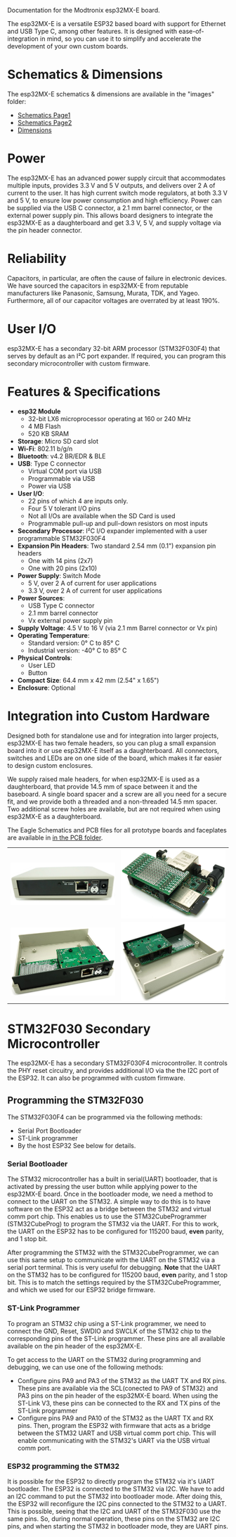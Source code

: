 Documentation for the Modtronix esp32MX-E board.

The esp32MX-E is a versatile ESP32 based board with support for Ethernet and USB Type C, among other features. It is designed with ease-of-integration in mind, so you can use it to simplify and accelerate the development of your own custom boards. 

# Schematics & Dimensions
The esp32MX-E schematics & dimensions are available in the "images" folder:
- [Schematics Page1](../images/esp32MX-E_schematics_pg1.png?raw=true)
- [Schematics Page2](../images/esp32MX-E_schematics_pg2.png?raw=true)
- [Dimensions](../images/esp32MX-E_dimensions.png?raw=true)

# Power
The esp32MX-E has an advanced power supply circuit that accommodates multiple inputs, provides 3.3 V and 5 V outputs, and delivers over 2 A of current to the user. It has high current switch mode regulators, at both 3.3 V and 5 V, to ensure low power consumption and high efficiency. Power can be supplied via the USB C connector, a 2.1 mm barrel connector, or the external power supply pin. This allows board designers to integrate the esp32MX-E as a daughterboard and get 3.3 V, 5 V, and supply voltage via the pin header connector.

# Reliability
Capacitors, in particular, are often the cause of failure in electronic devices. We have sourced the capacitors in esp32MX-E from reputable manufacturers like Panasonic, Samsung, Murata, TDK, and Yageo. Furthermore, all of our capacitor voltages are overrated by at least 190%.

# User I/O
esp32MX-E has a secondary 32-bit ARM processor (STM32F030F4) that serves by default as an I²C port expander. If required, you can program this secondary microcontroller with custom firmware.

# Features & Specifications

- **esp32 Module**
    - 32-bit LX6 microprocessor operating at 160 or 240 MHz
    - 4 MB Flash
    - 520 KB SRAM
- **Storage**: Micro SD card slot
- **Wi-Fi**: 802.11 b/g/n
- **Bluetooth**: v4.2 BR/EDR & BLE
- **USB**: Type C connector
    - Virtual COM port via USB
    - Programmable via USB
    - Power via USB
- **User I/O**:
    - 22 pins of which 4 are inputs only.
    - Four 5 V tolerant I/O pins
    - Not all I/Os are available when the SD Card is used
    - Programmable pull-up and pull-down resistors on most inputs
- **Secondary Processor**: I²C I/O expander implemented with a user programmable STM32F030F4
- **Expansion Pin Headers**: Two standard 2.54 mm (0.1") expansion pin headers
    - One with 14 pins (2x7)
    - One with 20 pins (2x10)
- **Power Supply**: Switch Mode
    - 5 V, over 2 A of current for user applications
    - 3.3 V, over 2 A of current for user applications
- **Power Sources**:
    - USB Type C connector
    - 2.1 mm barrel connector
    - Vx external power supply pin
- **Supply Voltage**: 4.5 V to 16 V (via 2.1 mm Barrel connector or Vx pin)
- **Operating Temperature**:
    - Standard version: 0° C to 85° C
    - Industrial version: -40° C to 85° C
- **Physical Controls**:
    - User LED
    - Button
- **Compact Size**: 64.4 mm x 42 mm (2.54" x 1.65")
- **Enclosure**: Optional

# Integration into Custom Hardware
Designed both for standalone use and for integration into larger projects, esp32MX-E has two female headers, so you can plug a small expansion board into it or use esp32MX-E itself as a daughterboard. All connectors, switches and LEDs are on one side of the board, which makes it far easier to design custom enclosures.

We supply raised male headers, for when esp32MX-E is used as a daughterboard, that provide 14.5 mm of space between it and the baseboard. A single board spacer and a screw are all you need for a secure fit, and we provide both a threaded and a non-threaded 14.5 mm spacer. Two additional screw holes are available, but are not required when using esp32MX-E as a daughterboard.

The Eagle Schematics and PCB files for all prototype boards and faceplates are available in [in the PCB folder](../pcb).

| | |
| --- | --- |
| ![ ](../images/fordoc/esp32mx-e_in_enclosure_w800.jpg) | ![ ](../images/fordoc/esp32mx-e_with_proto_db_w800.jpg) |
| ![ ](../images/fordoc/esp32mx-e_as_db_in_enclosure__open_w800.jpg) | ![ ](../images/fordoc/esp32mx-e_as_db_in_enclosure__open_2_w800.jpg) |

# STM32F030 Secondary Microcontroller
The esp32MX-E has a secondary STM32F030F4 microcontroller. It controls the PHY reset circuitry, and provides additional I/O via the the I2C port of the ESP32. It can also be programmed with custom firmware.

## Programming the STM32F030
The STM32F030F4 can be programmed via the following methods:
- Serial Port Bootloader
- ST-Link programmer
- By the host ESP32
See below for details.

### Serial Bootloader
The STM32 microcontroller has a built in serial(UART) bootloader, that is activated by pressing the user button while applying power to the esp32MX-E board. Once in the bootloader mode, we need a method to connect to the UART on the STM32. A simple way to do this is to have software on the ESP32 act as a bridge between the STM32 and virtual comm port chip. This enables us to use the STM32CubeProgrammer (STM32CubeProg) to program the STM32 via the UART. For this to work, the UART on the ESP32 has to be configured for 115200 baud, **even** parity, and 1 stop bit.

After programming the STM32 with the STM32CubeProgrammer, we can use this same setup to communicate with the UART on the STM32 via a serial port terminal. This is very useful for debugging. **Note** that the UART on the STM32 has to be configured for 115200 baud, **even** parity, and 1 stop bit. This is to match the settings required by the STM32CubeProgrammer, and which we used for our ESP32 bridge firmware.

### ST-Link Programmer
To program an STM32 chip using a ST-Link programmer, we need to connect the GND, Reset, SWDIO and SWCLK of the STM32 chip to the corresponding pins of the ST-Link programmer. These pins are all available available on the pin header of the esp32MX-E.

To get access to the UART on the STM32 during programming and debugging, we can use one of the following methods:
- Configure pins PA9 and PA3 of the STM32 as the UART TX and RX pins. These pins are available via the SCL(conected to PA9 of STM32) and PA3 pins on the pin header of the esp32MX-E board. When using the ST-Link V3, these pins can be connected to the RX and TX pins of the ST-Link programmer
- Configure pins PA9 and PA10 of the STM32 as the UART TX and RX pins. Then, program the ESP32 with firmware that acts as a bridge between the STM32 UART and USB virtual comm port chip. This will enable communicating with the STM32's UART via the USB virtual comm port.

### ESP32 programming the STM32
It is possible for the ESP32 to directly program the STM32 via it's UART bootloader. The ESP32 is connected to the STM32 via I2C. We have to add an I2C command to put the STM32 into bootloader mode. After doing this, the ESP32 will reconfigure the I2C pins connected to the STM32 to a UART. This is possible, seeing that the I2C and UART of the STM32F030 use the same pins. So, during normal operation, these pins on the STM32 are I2C pins, and when starting the STM32 in bootloader mode, they are UART pins.
